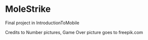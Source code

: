 # MoleStrike
Final project in IntroductionToMobile

Credits to Number pictures, Game Over picture goes to freepik.com
